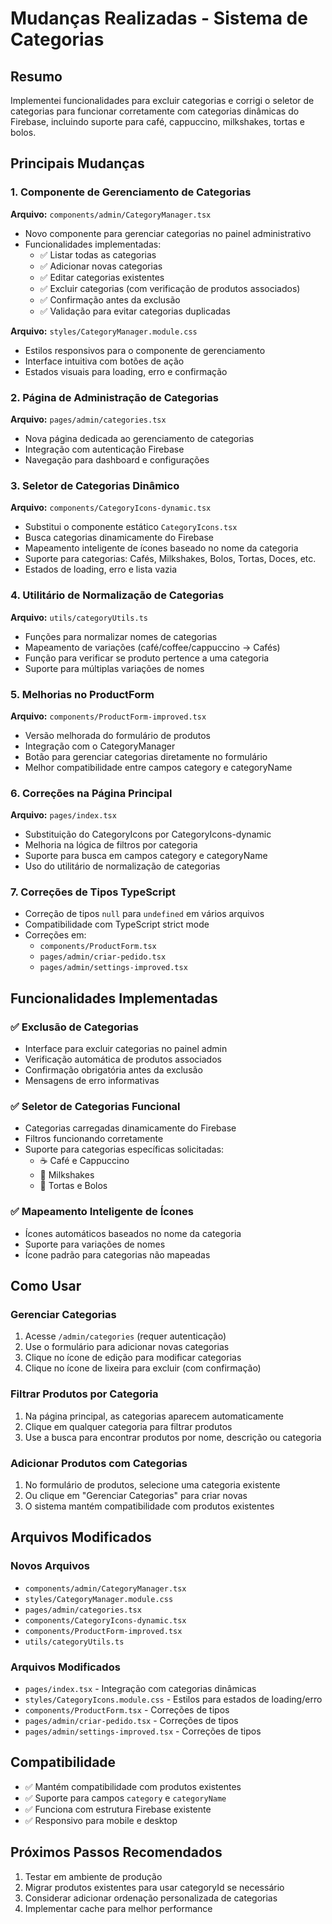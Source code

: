 # Mudanças Realizadas - Sistema de Categorias

## Resumo
Implementei funcionalidades para excluir categorias e corrigi o seletor de categorias para funcionar corretamente com categorias dinâmicas do Firebase, incluindo suporte para café, cappuccino, milkshakes, tortas e bolos.

## Principais Mudanças

### 1. Componente de Gerenciamento de Categorias
**Arquivo:** `components/admin/CategoryManager.tsx`
- Novo componente para gerenciar categorias no painel administrativo
- Funcionalidades implementadas:
  - ✅ Listar todas as categorias
  - ✅ Adicionar novas categorias
  - ✅ Editar categorias existentes
  - ✅ Excluir categorias (com verificação de produtos associados)
  - ✅ Confirmação antes da exclusão
  - ✅ Validação para evitar categorias duplicadas

**Arquivo:** `styles/CategoryManager.module.css`
- Estilos responsivos para o componente de gerenciamento
- Interface intuitiva com botões de ação
- Estados visuais para loading, erro e confirmação

### 2. Página de Administração de Categorias
**Arquivo:** `pages/admin/categories.tsx`
- Nova página dedicada ao gerenciamento de categorias
- Integração com autenticação Firebase
- Navegação para dashboard e configurações

### 3. Seletor de Categorias Dinâmico
**Arquivo:** `components/CategoryIcons-dynamic.tsx`
- Substitui o componente estático `CategoryIcons.tsx`
- Busca categorias dinamicamente do Firebase
- Mapeamento inteligente de ícones baseado no nome da categoria
- Suporte para categorias: Cafés, Milkshakes, Bolos, Tortas, Doces, etc.
- Estados de loading, erro e lista vazia

### 4. Utilitário de Normalização de Categorias
**Arquivo:** `utils/categoryUtils.ts`
- Funções para normalizar nomes de categorias
- Mapeamento de variações (café/coffee/cappuccino → Cafés)
- Função para verificar se produto pertence a uma categoria
- Suporte para múltiplas variações de nomes

### 5. Melhorias no ProductForm
**Arquivo:** `components/ProductForm-improved.tsx`
- Versão melhorada do formulário de produtos
- Integração com o CategoryManager
- Botão para gerenciar categorias diretamente no formulário
- Melhor compatibilidade entre campos category e categoryName

### 6. Correções na Página Principal
**Arquivo:** `pages/index.tsx`
- Substituição do CategoryIcons por CategoryIcons-dynamic
- Melhoria na lógica de filtros por categoria
- Suporte para busca em campos category e categoryName
- Uso do utilitário de normalização de categorias

### 7. Correções de Tipos TypeScript
- Correção de tipos `null` para `undefined` em vários arquivos
- Compatibilidade com TypeScript strict mode
- Correções em:
  - `components/ProductForm.tsx`
  - `pages/admin/criar-pedido.tsx`
  - `pages/admin/settings-improved.tsx`

## Funcionalidades Implementadas

### ✅ Exclusão de Categorias
- Interface para excluir categorias no painel admin
- Verificação automática de produtos associados
- Confirmação obrigatória antes da exclusão
- Mensagens de erro informativas

### ✅ Seletor de Categorias Funcional
- Categorias carregadas dinamicamente do Firebase
- Filtros funcionando corretamente
- Suporte para categorias específicas solicitadas:
  - ☕ Café e Cappuccino
  - 🥤 Milkshakes
  - 🍰 Tortas e Bolos

### ✅ Mapeamento Inteligente de Ícones
- Ícones automáticos baseados no nome da categoria
- Suporte para variações de nomes
- Ícone padrão para categorias não mapeadas

## Como Usar

### Gerenciar Categorias
1. Acesse `/admin/categories` (requer autenticação)
2. Use o formulário para adicionar novas categorias
3. Clique no ícone de edição para modificar categorias
4. Clique no ícone de lixeira para excluir (com confirmação)

### Filtrar Produtos por Categoria
1. Na página principal, as categorias aparecem automaticamente
2. Clique em qualquer categoria para filtrar produtos
3. Use a busca para encontrar produtos por nome, descrição ou categoria

### Adicionar Produtos com Categorias
1. No formulário de produtos, selecione uma categoria existente
2. Ou clique em "Gerenciar Categorias" para criar novas
3. O sistema mantém compatibilidade com produtos existentes

## Arquivos Modificados

### Novos Arquivos
- `components/admin/CategoryManager.tsx`
- `styles/CategoryManager.module.css`
- `pages/admin/categories.tsx`
- `components/CategoryIcons-dynamic.tsx`
- `components/ProductForm-improved.tsx`
- `utils/categoryUtils.ts`

### Arquivos Modificados
- `pages/index.tsx` - Integração com categorias dinâmicas
- `styles/CategoryIcons.module.css` - Estilos para estados de loading/erro
- `components/ProductForm.tsx` - Correções de tipos
- `pages/admin/criar-pedido.tsx` - Correções de tipos
- `pages/admin/settings-improved.tsx` - Correções de tipos

## Compatibilidade
- ✅ Mantém compatibilidade com produtos existentes
- ✅ Suporte para campos `category` e `categoryName`
- ✅ Funciona com estrutura Firebase existente
- ✅ Responsivo para mobile e desktop

## Próximos Passos Recomendados
1. Testar em ambiente de produção
2. Migrar produtos existentes para usar categoryId se necessário
3. Considerar adicionar ordenação personalizada de categorias
4. Implementar cache para melhor performance

